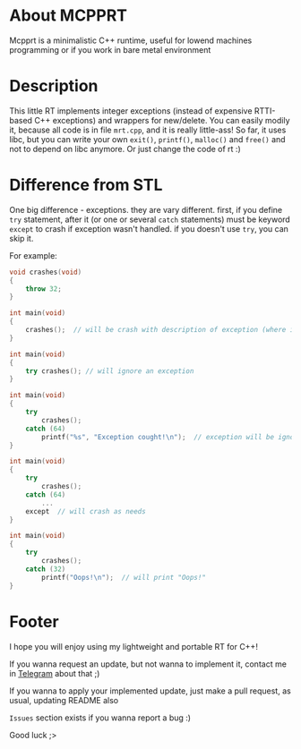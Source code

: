 # About MCPPRT
Mcpprt is a minimalistic C++ runtime, useful for lowend machines programming or if you work in bare metal environment

# Description
This little RT implements integer exceptions (instead of expensive RTTI-based C++ exceptions) and wrappers for new/delete.
You can easily modily it, because all code is in file `mrt.cpp`, and it is really little-ass! So far, it uses libc,
but you can write your own `exit()`, `printf()`, `malloc()` and `free()` and not to depend on libc anymore. Or just change
the code of rt :)

# Difference from STL
One big difference - exceptions. they are vary different. first, if you define `try` statement, after it (or one or several
`catch` statements) must be keyword `except` to crash if exception wasn't handled. if you doesn't use `try`, you can skip it.

For example:
```cpp
void crashes(void)
{
    throw 32;
}

int main(void)
{
    crashes();  // will be crash with description of exception (where it was raised)
}

int main(void)
{
    try crashes(); // will ignore an exception
}

int main(void)
{
    try
        crashes();
    catch (64)
        printf("%s", "Exception cought!\n");  // exception will be ignored
}

int main(void)
{
    try
        crashes();
    catch (64)
        ...
    except  // will crash as needs
}

int main(void)
{
    try
        crashes();
    catch (32)
        printf("Oops!\n");  // will print "Oops!"
}
```

# Footer

I hope you will enjoy using my lightweight and portable RT for C++!

If you wanna request an update, but not wanna to implement it, contact me in [Telegram](https://t.me/vi_is_lonely) about that ;)

If you wanna to apply your implemented update, just make a pull request, as usual, updating README also

`Issues` section exists if you wanna report a bug :)

Good luck ;>
